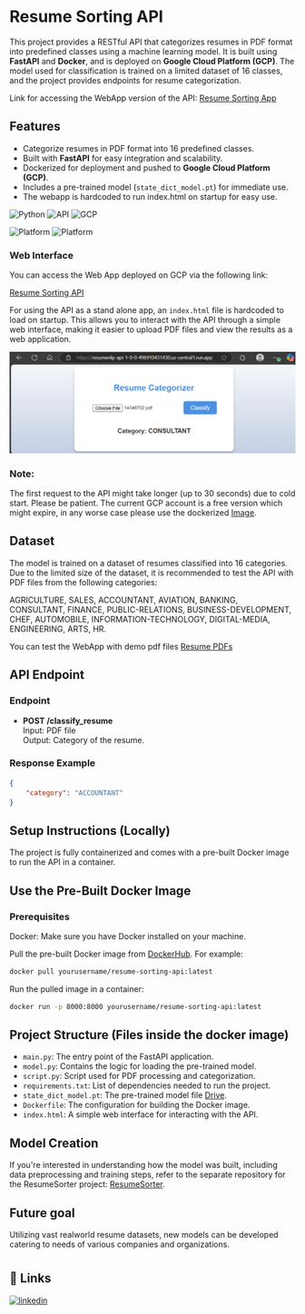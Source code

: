 # Resume Sorting API

This project provides a RESTful API that categorizes resumes in PDF format into predefined classes using a machine learning model. It is built using **FastAPI** and **Docker**, and is deployed on **Google Cloud Platform (GCP)**. The model used for classification is trained on a limited dataset of 16 classes, and the project provides endpoints for resume categorization.

Link for accessing the WebApp version of the API: [Resume Sorting App](https://resumenlp-api-1-0-0-496910431430.us-central1.run.app/)

## Features

- Categorize resumes in PDF format into 16 predefined classes.
- Built with **FastAPI** for easy integration and scalability.
- Dockerized for deployment and pushed to **Google Cloud Platform (GCP)**.
- Includes a pre-trained model (`state_dict_model.pt`) for immediate use.
- The webapp is hardcoded to run index.html on startup for easy use.


![Python](https://img.shields.io/badge/python-v3.9.0-green) ![API](https://img.shields.io/badge/API-Fast%20Api-teal) ![GCP](https://img.shields.io/badge/Cloud-Google%20Cloud%20Platform-orange) 

![Platform](https://img.shields.io/badge/Repository-Docker%20Hub-blue) ![Platform](https://img.shields.io/badge/Platform-Windows10%20Pro%20version%20%2022H2-blue)


### Web Interface

You can access the Web App deployed on GCP via the following link:

[Resume Sorting API](https://resumenlp-api-1-0-0-496910431430.us-central1.run.app/)

For using the API as a stand alone app, an `index.html` file is hardcoded to load on startup. This allows you to interact with the API through a simple web interface, making it easier to upload PDF files and view the results as a web application.

![fig](figures/webapp.png)

### Note:
The first request to the API might take longer (up to 30 seconds) due to cold start. Please be patient.
The current GCP account is a free version which might expire, in any worse case please use the dockerized [Image](link).

## Dataset
The model is trained on a dataset of resumes classified into 16 categories. Due to the limited size of the dataset, it is recommended to test the API with PDF files from the following categories:

AGRICULTURE, SALES, ACCOUNTANT, AVIATION, BANKING, CONSULTANT, FINANCE, PUBLIC-RELATIONS, BUSINESS-DEVELOPMENT, CHEF, AUTOMOBILE, INFORMATION-TECHNOLOGY, DIGITAL-MEDIA, ENGINEERING, ARTS, HR.

You can test the WebApp with demo pdf files [Resume PDFs]([link](https://github.com/hrafid/ResumeSorterApi/tree/main/Resume%20pdf))


## API Endpoint 
### Endpoint

- **POST /classify_resume**  
  Input: PDF file  
  Output: Category of the resume.

### Response Example

```json
{
    "category": "ACCOUNTANT"
}
```


## Setup Instructions (Locally)
The project is fully containerized and comes with a pre-built Docker image to run the API in a container.

## Use the Pre-Built Docker Image
### Prerequisites
Docker: Make sure you have Docker installed on your machine.

Pull the pre-built Docker image from [DockerHub](linkk). For example:
```bash
docker pull yourusername/resume-sorting-api:latest
```
Run the pulled image in a container:

```bash
docker run -p 8000:8000 yourusername/resume-sorting-api:latest
```

## Project Structure (Files inside the docker image)

- `main.py`: The entry point of the FastAPI application.
- `model.py`: Contains the logic for loading the pre-trained model.
- `script.py`: Script used for PDF processing and categorization.
- `requirements.txt`: List of dependencies needed to run the project.
- `state_dict_model.pt`: The pre-trained model file [Drive]([link](https://drive.google.com/file/d/1-OZfY3-VOYt44nThkkuhO5z_QbXs1e4e/view)).
- `Dockerfile`: The configuration for building the Docker image.
- `index.html`: A simple web interface for interacting with the API.

## Model Creation
If you're interested in understanding how the model was built, including data preprocessing and training steps, refer to the separate repository for the ResumeSorter project: [ResumeSorter](https://github.com/hrafid/ResumeSorter).

## Future goal
Utilizing vast realworld resume datasets, new models can be developed catering to needs of various companies and organizations.



#
## 🔗 Links

[![linkedin](https://img.shields.io/badge/LinkedIn-0A66C2?style=for-the-badge&logo=linkedin&logoColor=white)](https://www.linkedin.com/in/rakibul-haque/)

